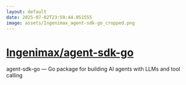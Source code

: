 ```yaml
---
layout: default
date: 2025-07-02T23:59:44.051555
image: assets/Ingenimax_agent-sdk-go_cropped.png
---
```


# [Ingenimax/agent-sdk-go](https://github.com/Ingenimax/agent-sdk-go)

agent-sdk-go — Go package for building AI agents with LLMs and tool calling
